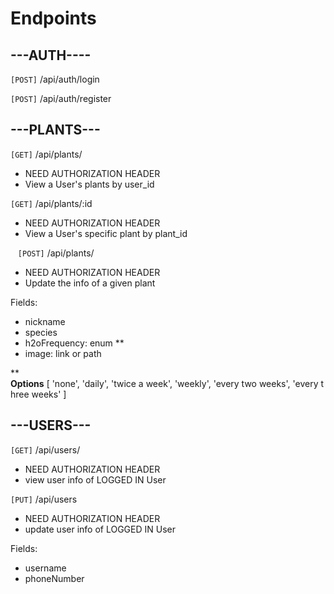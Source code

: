 # Endpoints

## ---AUTH----

`[POST]` /api/auth/login

`[POST]` /api/auth/register


## ---PLANTS---

`[GET]` /api/plants/

* NEED AUTHORIZATION HEADER
* View a User's plants by user_id


`[GET]` /api/plants/:id

* NEED AUTHORIZATION HEADER
* View a User's specific plant by plant_id

  
`[POST]` /api/plants/

* NEED AUTHORIZATION HEADER
* Update the info of a given plant

Fields:
* nickname
* species
* h2oFrequency: enum \*\*
* image: link or path 

\*\* **Options** [ 'none', 'daily', 'twice a week', 'weekly', 'every two weeks', 'every three weeks' ]



## ---USERS---

`[GET]` /api/users/

* NEED AUTHORIZATION HEADER
* view user info of LOGGED IN User

`[PUT]` /api/users

* NEED AUTHORIZATION HEADER
* update user info of LOGGED IN User

Fields:
* username
* phoneNumber

